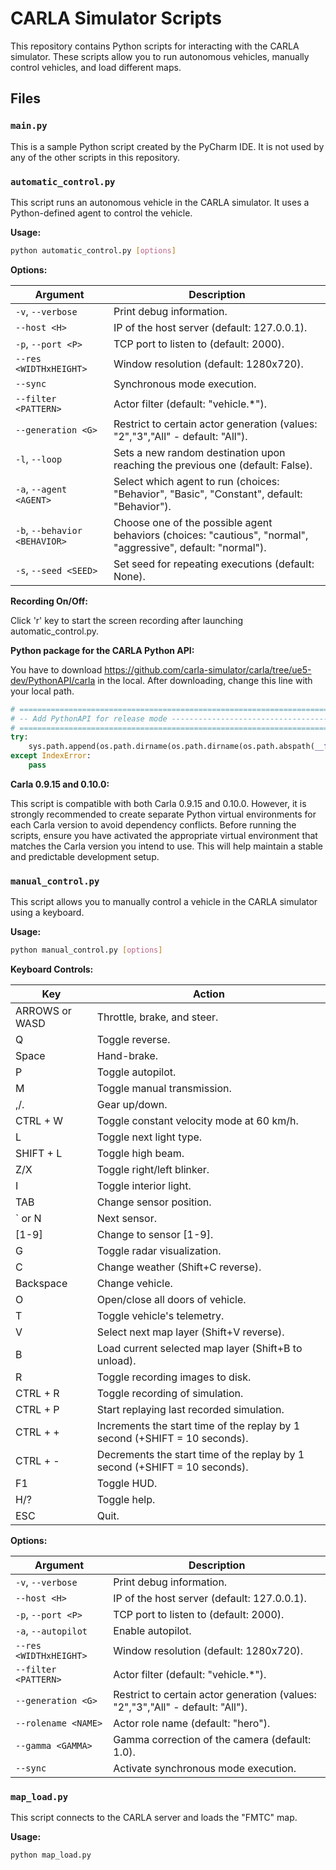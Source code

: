 # CARLA Simulator Scripts

This repository contains Python scripts for interacting with the CARLA simulator. These scripts allow you to run autonomous vehicles, manually control vehicles, and load different maps.

## Files

### `main.py`

This is a sample Python script created by the PyCharm IDE. It is not used by any of the other scripts in this repository.

### `automatic_control.py`

This script runs an autonomous vehicle in the CARLA simulator. It uses a Python-defined agent to control the vehicle.

**Usage:**

```bash
python automatic_control.py [options]
```

**Options:**

| Argument | Description |
|---|---|
| `-v`, `--verbose` | Print debug information. |
| `--host <H>` | IP of the host server (default: 127.0.0.1). |
| `-p`, `--port <P>` | TCP port to listen to (default: 2000). |
| `--res <WIDTHxHEIGHT>` | Window resolution (default: 1280x720). |
| `--sync` | Synchronous mode execution. |
| `--filter <PATTERN>` | Actor filter (default: "vehicle.*"). |
| `--generation <G>` | Restrict to certain actor generation (values: "2","3","All" - default: "All"). |
| `-l`, `--loop` | Sets a new random destination upon reaching the previous one (default: False). |
| `-a`, `--agent <AGENT>` | Select which agent to run (choices: "Behavior", "Basic", "Constant", default: "Behavior"). |
| `-b`, `--behavior <BEHAVIOR>` | Choose one of the possible agent behaviors (choices: "cautious", "normal", "aggressive", default: "normal"). |
| `-s`, `--seed <SEED>`| Set seed for repeating executions (default: None). |

**Recording On/Off:**

Click 'r' key to start the screen recording after launching automatic_control.py.

**Python package for the CARLA Python API:**

You have to download https://github.com/carla-simulator/carla/tree/ue5-dev/PythonAPI/carla in the local. After downloading, change this line with your local path.

```python
# ==============================================================================
# -- Add PythonAPI for release mode --------------------------------------------
# ==============================================================================
try:
    sys.path.append(os.path.dirname(os.path.dirname(os.path.abspath(__file__))) + '/carla')
except IndexError:
    pass
```

**Carla 0.9.15  and 0.10.0:**

This script is compatible with both Carla 0.9.15 and 0.10.0. However, it is strongly recommended to create separate Python virtual environments for each Carla version to avoid dependency conflicts. Before running the scripts, ensure you have activated the appropriate virtual environment that matches the Carla version you intend to use. This will help maintain a stable and predictable development setup.

### `manual_control.py`

This script allows you to manually control a vehicle in the CARLA simulator using a keyboard.

**Usage:**

```bash
python manual_control.py [options]
```

**Keyboard Controls:**

| Key | Action |
|---|---|
| ARROWS or WASD | Throttle, brake, and steer. |
| Q | Toggle reverse. |
| Space | Hand-brake. |
| P | Toggle autopilot. |
| M | Toggle manual transmission. |
| ,/. | Gear up/down. |
| CTRL + W | Toggle constant velocity mode at 60 km/h. |
| L | Toggle next light type. |
| SHIFT + L | Toggle high beam. |
| Z/X | Toggle right/left blinker. |
| I | Toggle interior light. |
| TAB | Change sensor position. |
| ` or N | Next sensor. |
| [1-9] | Change to sensor [1-9]. |
| G | Toggle radar visualization. |
| C | Change weather (Shift+C reverse). |
| Backspace | Change vehicle. |
| O | Open/close all doors of vehicle. |
| T | Toggle vehicle's telemetry. |
| V | Select next map layer (Shift+V reverse). |
| B | Load current selected map layer (Shift+B to unload). |
| R | Toggle recording images to disk. |
| CTRL + R | Toggle recording of simulation. |
| CTRL + P | Start replaying last recorded simulation. |
| CTRL + + | Increments the start time of the replay by 1 second (+SHIFT = 10 seconds). |
| CTRL + - | Decrements the start time of the replay by 1 second (+SHIFT = 10 seconds). |
| F1 | Toggle HUD. |
| H/? | Toggle help. |
| ESC | Quit. |

**Options:**

| Argument | Description |
|---|---|
| `-v`, `--verbose` | Print debug information. |
| `--host <H>` | IP of the host server (default: 127.0.0.1). |
| `-p`, `--port <P>` | TCP port to listen to (default: 2000). |
| `-a`, `--autopilot` | Enable autopilot. |
| `--res <WIDTHxHEIGHT>` | Window resolution (default: 1280x720). |
| `--filter <PATTERN>` | Actor filter (default: "vehicle.*"). |
| `--generation <G>` | Restrict to certain actor generation (values: "2","3","All" - default: "All"). |
| `--rolename <NAME>` | Actor role name (default: "hero"). |
| `--gamma <GAMMA>` | Gamma correction of the camera (default: 1.0). |
| `--sync` | Activate synchronous mode execution. |

### `map_load.py`

This script connects to the CARLA server and loads the "FMTC" map.

**Usage:**

```bash
python map_load.py
```
